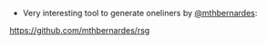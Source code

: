 * Very interesting tool to generate oneliners by [@mthbernardes](https://github.com/mthbernardes/rsg):

https://github.com/mthbernardes/rsg

